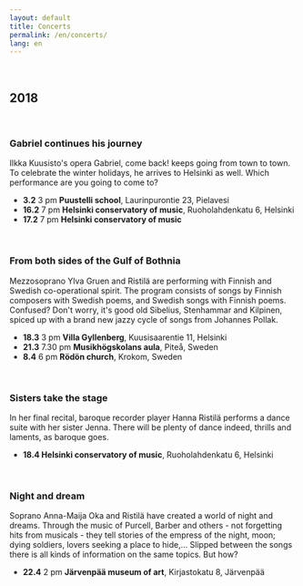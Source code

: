 ```yaml
---
layout: default
title: Concerts
permalink: /en/concerts/
lang: en
---
```


<br/>

## 2018

<br/>

### Gabriel continues his journey

Ilkka Kuusisto's opera Gabriel, come back! keeps going from town to town. To celebrate the winter holidays, he arrives to Helsinki as well. Which performance are you going to come to?

- __3.2__ 3 pm __Puustelli school__, Laurinpurontie 23, Pielavesi
- __16.2__ 7 pm __Helsinki conservatory of music__, Ruoholahdenkatu 6, Helsinki
- __17.2__ 7 pm __Helsinki conservatory of music__

<br/>

### From both sides of the Gulf of Bothnia

Mezzosoprano Ylva Gruen and Ristilä are performing with Finnish and Swedish co-operational spirit. The program consists of songs by Finnish composers with Swedish poems, and Swedish songs with Finnish poems. Confused? Don't worry, it's good old Sibelius, Stenhammar and Kilpinen, spiced up with a brand new jazzy cycle of songs from Johannes Pollak.

- __18.3__ 3 pm __Villa Gyllenberg__, Kuusisaarentie 11, Helsinki
- __21.3__ 7.30 pm __Musikhögskolans aula__, Piteå, Sweden
- __8.4__ 6 pm __Rödön church__, Krokom, Sweden

<br/>

### Sisters take the stage

In her final recital, baroque recorder player Hanna Ristilä performs a dance suite with her sister Jenna. There will be plenty of dance indeed, thrills and laments, as baroque goes.

- __18.4 Helsinki conservatory of music__, Ruoholahdenkatu 6, Helsinki

<br/>

### Night and dream

Soprano Anna-Maija Oka and Ristilä have created a world of night and dreams. Through the music of Purcell, Barber and others - not forgetting hits from musicals - they tell stories of the empress of the night, moon; dying soldiers, lovers seeking a place to hide,... Slipped between the songs there is all kinds of information on the same topics. But how?

- __22.4__ 2 pm __Järvenpää museum of art__, Kirjastokatu 8, Järvenpää

<br/>
